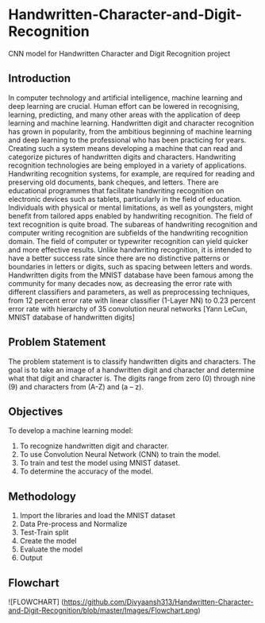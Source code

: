 # Handwritten-Character-and-Digit-Recognition
CNN model for Handwritten Character and Digit Recognition project

## Introduction
In computer technology and artificial intelligence, machine learning and deep learning are 
crucial. Human effort can be lowered in recognising, learning, predicting, and many other areas 
with the application of deep learning and machine learning. 
Handwritten digit and character recognition has grown in popularity, from the ambitious 
beginning of machine learning and deep learning to the professional who has been practicing for 
years. Creating such a system means developing a machine that can read and categorize pictures 
of handwritten digits and characters.
Handwriting recognition technologies are being employed in a variety of applications. 
Handwriting recognition systems, for example, are required for reading and preserving old 
documents, bank cheques, and letters. There are educational programmes that facilitate 
handwriting recognition on electronic devices such as tablets, particularly in the field of 
education. Individuals with physical or mental limitations, as well as youngsters, might benefit 
from tailored apps enabled by handwriting recognition.
The field of text recognition is quite broad. The subareas of handwriting recognition and 
computer writing recognition are subfields of the handwriting recognition domain. The field of 
computer or typewriter recognition can yield quicker and more effective results. Unlike 
handwriting recognition, it is intended to have a better success rate since there are no distinctive 
patterns or boundaries in letters or digits, such as spacing between letters and words.
Handwritten digits from the MNIST database have been famous among the community for many 
decades now, as decreasing the error rate with different classifiers and parameters, as well as 
preprocessing techniques, from 12 percent error rate with linear classifier (1-Layer NN) to 0.23 
percent error rate with hierarchy of 35 convolution neural networks [Yann LeCun, MNIST 
database of handwritten digits]

## Problem Statement
The problem statement is to classify handwritten digits and characters. The goal is to take an image of 
a handwritten digit and character and determine what that digit and character is. The digits range from 
zero (0) through nine (9) and characters from (A-Z) and (a – z).

## Objectives
To develop a machine learning model:
1. To recognize handwritten digit and character. 
2. To use Convolution Neural Network (CNN) to train the model.
3. To train and test the model using MNIST dataset.
4. To determine the accuracy of the model.

## Methodology
1. Import the libraries and load the MNIST dataset
2. Data Pre-process and Normalize
3. Test-Train split
4. Create the model
5. Evaluate the model
6. Output

## Flowchart
![FLOWCHART] (https://github.com/Divyaansh313/Handwritten-Character-and-Digit-Recognition/blob/master/Images/Flowchart.png)

